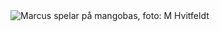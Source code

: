 <img id='mangobas' src='[RELURL]img/me/spelar_bas_small.png' alt='Marcus spelar på mangobas, foto: M Hvitfeldt' title='Marcus spelar på mangobas, foto: M Hvitfeldt' class='mangoBas' />